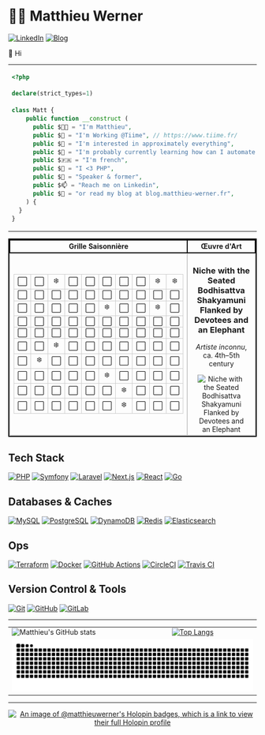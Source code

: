 # 👨‍💻 Matthieu Werner

[![LinkedIn](https://img.shields.io/badge/LinkedIn-Matthieu%20Werner-blue?style=for-the-badge&logo=linkedin)](https://www.linkedin.com/in/matthieu-werner-2427a5281/) [![Blog](https://img.shields.io/badge/Blog-Matthieu's%20Articles-brightgreen?style=for-the-badge&logo=hashnode)](https://blog.matthieu-werner.fr)


👋 Hi


<table style="border: none; border-collapse: collapse;">
  <tr>
    <td style="width: 50%; vertical-align: top;">

```php
<?php

declare(strict_types=1)

class Matt {
    public function __construct (
      public $👨‍💼 = "I'm Matthieu",
      public $🏢 = "I'm Working @Tiime", // https://www.tiime.fr/
      public $👀 = "I'm interested in approximately everything",
      public $🌱 = "I'm probably currently learning how can I automate useless stuff 🙈",
      public $🇫🇷 = "I'm french",
      public $🐘 = "I <3 PHP",
      public $📢 = "Speaker & former",
      public $📫 = "Reach me on Linkedin",
      public $📝 = "or read my blog at blog.matthieu-werner.fr",
    ) {
  }
}
```

</td>
<td style="width: 50%; text-align: right;">
<img width="100%" src="https://cdn.dribbble.com/users/906441/screenshots/4674322/scubacat_dribbbble.png" alt="Scuba Cat">
</td>
</tr>
</table>

<!-- START_TABLE -->

<table style="width: 100%; border-collapse: collapse; border: 2px solid #000;">
  <tr>
    <th style="width: 70%; text-align: center; border: 2px solid #000;">Grille Saisonnière</th>
    <th style="width: 30%; text-align: center; border: 2px solid #000;">Œuvre d'Art</th>
  </tr>
  <tr>
    <td style="width: 70%; border: 2px solid #ccc;"><table style='border-collapse: collapse; width: 100%;'>
<tr><td style='border: 1px solid #ccc; text-align: center;'>⬜</td><td style='border: 1px solid #ccc; text-align: center;'>⬜</td><td style='border: 1px solid #ccc; text-align: center;'>❄️</td><td style='border: 1px solid #ccc; text-align: center;'>⬜</td><td style='border: 1px solid #ccc; text-align: center;'>⬜</td><td style='border: 1px solid #ccc; text-align: center;'>⬜</td><td style='border: 1px solid #ccc; text-align: center;'>⬜</td><td style='border: 1px solid #ccc; text-align: center;'>⬜</td><td style='border: 1px solid #ccc; text-align: center;'>❄️</td><td style='border: 1px solid #ccc; text-align: center;'>❄️</td></tr>
<tr><td style='border: 1px solid #ccc; text-align: center;'>⬜</td><td style='border: 1px solid #ccc; text-align: center;'>⬜</td><td style='border: 1px solid #ccc; text-align: center;'>⬜</td><td style='border: 1px solid #ccc; text-align: center;'>⬜</td><td style='border: 1px solid #ccc; text-align: center;'>⬜</td><td style='border: 1px solid #ccc; text-align: center;'>⬜</td><td style='border: 1px solid #ccc; text-align: center;'>⬜</td><td style='border: 1px solid #ccc; text-align: center;'>⬜</td><td style='border: 1px solid #ccc; text-align: center;'>⬜</td><td style='border: 1px solid #ccc; text-align: center;'>⬜</td></tr>
<tr><td style='border: 1px solid #ccc; text-align: center;'>⬜</td><td style='border: 1px solid #ccc; text-align: center;'>⬜</td><td style='border: 1px solid #ccc; text-align: center;'>⬜</td><td style='border: 1px solid #ccc; text-align: center;'>⬜</td><td style='border: 1px solid #ccc; text-align: center;'>⬜</td><td style='border: 1px solid #ccc; text-align: center;'>❄️</td><td style='border: 1px solid #ccc; text-align: center;'>⬜</td><td style='border: 1px solid #ccc; text-align: center;'>⬜</td><td style='border: 1px solid #ccc; text-align: center;'>❄️</td><td style='border: 1px solid #ccc; text-align: center;'>⬜</td></tr>
<tr><td style='border: 1px solid #ccc; text-align: center;'>⬜</td><td style='border: 1px solid #ccc; text-align: center;'>⬜</td><td style='border: 1px solid #ccc; text-align: center;'>⬜</td><td style='border: 1px solid #ccc; text-align: center;'>⬜</td><td style='border: 1px solid #ccc; text-align: center;'>⬜</td><td style='border: 1px solid #ccc; text-align: center;'>⬜</td><td style='border: 1px solid #ccc; text-align: center;'>⬜</td><td style='border: 1px solid #ccc; text-align: center;'>⬜</td><td style='border: 1px solid #ccc; text-align: center;'>⬜</td><td style='border: 1px solid #ccc; text-align: center;'>⬜</td></tr>
<tr><td style='border: 1px solid #ccc; text-align: center;'>⬜</td><td style='border: 1px solid #ccc; text-align: center;'>⬜</td><td style='border: 1px solid #ccc; text-align: center;'>⬜</td><td style='border: 1px solid #ccc; text-align: center;'>⬜</td><td style='border: 1px solid #ccc; text-align: center;'>⬜</td><td style='border: 1px solid #ccc; text-align: center;'>⬜</td><td style='border: 1px solid #ccc; text-align: center;'>⬜</td><td style='border: 1px solid #ccc; text-align: center;'>⬜</td><td style='border: 1px solid #ccc; text-align: center;'>⬜</td><td style='border: 1px solid #ccc; text-align: center;'>⬜</td></tr>
<tr><td style='border: 1px solid #ccc; text-align: center;'>⬜</td><td style='border: 1px solid #ccc; text-align: center;'>⬜</td><td style='border: 1px solid #ccc; text-align: center;'>❄️</td><td style='border: 1px solid #ccc; text-align: center;'>⬜</td><td style='border: 1px solid #ccc; text-align: center;'>⬜</td><td style='border: 1px solid #ccc; text-align: center;'>⬜</td><td style='border: 1px solid #ccc; text-align: center;'>⬜</td><td style='border: 1px solid #ccc; text-align: center;'>⬜</td><td style='border: 1px solid #ccc; text-align: center;'>⬜</td><td style='border: 1px solid #ccc; text-align: center;'>⬜</td></tr>
<tr><td style='border: 1px solid #ccc; text-align: center;'>⬜</td><td style='border: 1px solid #ccc; text-align: center;'>❄️</td><td style='border: 1px solid #ccc; text-align: center;'>⬜</td><td style='border: 1px solid #ccc; text-align: center;'>⬜</td><td style='border: 1px solid #ccc; text-align: center;'>⬜</td><td style='border: 1px solid #ccc; text-align: center;'>⬜</td><td style='border: 1px solid #ccc; text-align: center;'>⬜</td><td style='border: 1px solid #ccc; text-align: center;'>⬜</td><td style='border: 1px solid #ccc; text-align: center;'>⬜</td><td style='border: 1px solid #ccc; text-align: center;'>⬜</td></tr>
<tr><td style='border: 1px solid #ccc; text-align: center;'>⬜</td><td style='border: 1px solid #ccc; text-align: center;'>⬜</td><td style='border: 1px solid #ccc; text-align: center;'>⬜</td><td style='border: 1px solid #ccc; text-align: center;'>⬜</td><td style='border: 1px solid #ccc; text-align: center;'>⬜</td><td style='border: 1px solid #ccc; text-align: center;'>❄️</td><td style='border: 1px solid #ccc; text-align: center;'>⬜</td><td style='border: 1px solid #ccc; text-align: center;'>⬜</td><td style='border: 1px solid #ccc; text-align: center;'>⬜</td><td style='border: 1px solid #ccc; text-align: center;'>⬜</td></tr>
<tr><td style='border: 1px solid #ccc; text-align: center;'>⬜</td><td style='border: 1px solid #ccc; text-align: center;'>⬜</td><td style='border: 1px solid #ccc; text-align: center;'>⬜</td><td style='border: 1px solid #ccc; text-align: center;'>⬜</td><td style='border: 1px solid #ccc; text-align: center;'>⬜</td><td style='border: 1px solid #ccc; text-align: center;'>⬜</td><td style='border: 1px solid #ccc; text-align: center;'>❄️</td><td style='border: 1px solid #ccc; text-align: center;'>⬜</td><td style='border: 1px solid #ccc; text-align: center;'>⬜</td><td style='border: 1px solid #ccc; text-align: center;'>⬜</td></tr>
<tr><td style='border: 1px solid #ccc; text-align: center;'>⬜</td><td style='border: 1px solid #ccc; text-align: center;'>⬜</td><td style='border: 1px solid #ccc; text-align: center;'>⬜</td><td style='border: 1px solid #ccc; text-align: center;'>⬜</td><td style='border: 1px solid #ccc; text-align: center;'>⬜</td><td style='border: 1px solid #ccc; text-align: center;'>⬜</td><td style='border: 1px solid #ccc; text-align: center;'>❄️</td><td style='border: 1px solid #ccc; text-align: center;'>⬜</td><td style='border: 1px solid #ccc; text-align: center;'>⬜</td><td style='border: 1px solid #ccc; text-align: center;'>⬜</td></tr>
</table></td>
    <td style="width: 30%; text-align: center; border: 2px solid #ccc;">
      <h3>Niche with the Seated Bodhisattva Shakyamuni Flanked by Devotees and an Elephant</h3>
      <p><em>Artiste inconnu</em>, ca. 4th–5th century</p>
      <img src="https://images.metmuseum.org/CRDImages/as/original/DP123393.jpg" alt="Niche with the Seated Bodhisattva Shakyamuni Flanked by Devotees and an Elephant" style="max-width: 80%; height: auto;">
    </td>
  </tr>
</table>

<!-- END_TABLE -->

## Tech Stack

[![PHP][PHP]][PHP-url]
[![Symfony][Symfony]][Symfony-url]
[![Laravel][Laravel.com]][Laravel-url]
[![Next.js][Next.js]][Next-url]
[![React][React.js]][React-url]
[![Go][Go]][Go-url]

## Databases & Caches

[![MySQL](https://img.shields.io/badge/MySQL-4479A1?style=for-the-badge&logo=mysql&logoColor=white)](https://www.mysql.com/)
[![PostgreSQL](https://img.shields.io/badge/PostgreSQL-336791?style=for-the-badge&logo=postgresql&logoColor=white)](https://www.postgresql.org/)
[![DynamoDB](https://img.shields.io/badge/DynamoDB-4053D6?style=for-the-badge&logo=amazon-dynamodb&logoColor=white)](https://aws.amazon.com/dynamodb/)
[![Redis](https://img.shields.io/badge/Redis-DC382D?style=for-the-badge&logo=redis&logoColor=white)](https://redis.io/)
[![Elasticsearch](https://img.shields.io/badge/Elasticsearch-005571?style=for-the-badge&logo=elasticsearch&logoColor=white)](https://www.elastic.co/elasticsearch/)

## Ops

[![Terraform](https://img.shields.io/badge/Terraform-623CE4?style=for-the-badge&logo=terraform&logoColor=white)](https://www.terraform.io/)
[![Docker](https://img.shields.io/badge/Docker-2496ED?style=for-the-badge&logo=docker&logoColor=white)](https://www.docker.com/)
[![GitHub Actions](https://img.shields.io/badge/GitHub%20Actions-2088FF?style=for-the-badge&logo=github-actions&logoColor=white)](https://github.com/features/actions)
[![CircleCI](https://img.shields.io/badge/CircleCI-343434?style=for-the-badge&logo=circleci&logoColor=white)](https://circleci.com/)
[![Travis CI](https://img.shields.io/badge/Travis%20CI-3EAAAF?style=for-the-badge&logo=travis-ci&logoColor=white)](https://travis-ci.org/)

## Version Control & Tools

[![Git](https://img.shields.io/badge/Git-F05032?style=for-the-badge&logo=git&logoColor=white)](https://git-scm.com/)
[![GitHub](https://img.shields.io/badge/GitHub-181717?style=for-the-badge&logo=github&logoColor=white)](https://github.com/)
[![GitLab](https://img.shields.io/badge/GitLab-FC6D26?style=for-the-badge&logo=gitlab&logoColor=white)](https://about.gitlab.com/)

---

<table>
  <tr>
    <td>
        <img src="https://github-readme-stats.vercel.app/api?username=matthieuwerner&show_icons=true" alt="Matthieu's GitHub stats">
    </td>
    <td>
      <a href="https://github.com/anuraghazra/github-readme-stats">
        <img src="https://github-readme-stats.vercel.app/api/top-langs/?username=matthieuwerner&show_icons=true&layout=compact" alt="Top Langs">
      </a>
    </td>
  </tr>
  <tr>
    <td colspan="2">
      <picture>
		  <source media="(prefers-color-scheme: dark)" srcset="https://raw.githubusercontent.com/matthieuwerner/matthieuwerner/output/github-contribution-grid-snake-dark.svg">
		  <source media="(prefers-color-scheme: light)" srcset="https://raw.githubusercontent.com/matthieuwerner/matthieuwerner/output/github-contribution-grid-snake.svg">
		  <img alt="Github contribution grid snake animation" src="https://raw.githubusercontent.com/matthieuwerner/matthieuwerner/output/github-contribution-grid-snake.svg">
      </picture>
    </td>
  </tr>
</table>

---

<p align="center">
	<a href="https://holopin.io/@matthieuwerner">
      <img src="https://holopin.me/matthieuwerner" alt="An image of @matthieuwerner's Holopin badges, which is a link to view their full Holopin profile">
    </a>
</p>

<!-- MARKDOWN LINKS & IMAGES -->
<!-- https://www.markdownguide.org/basic-syntax/#reference-style-links -->
[contributors-shield]: https://img.shields.io/github/contributors/othneildrew/Best-README-Template.svg?style=for-the-badge
[contributors-url]: https://github.com/othneildrew/Best-README-Template/graphs/contributors
[forks-shield]: https://img.shields.io/github/forks/othneildrew/Best-README-Template.svg?style=for-the-badge
[forks-url]: https://github.com/othneildrew/Best-README-Template/network/members
[stars-shield]: https://img.shields.io/github/stars/othneildrew/Best-README-Template.svg?style=for-the-badge
[stars-url]: https://github.com/othneildrew/Best-README-Template/stargazers
[issues-shield]: https://img.shields.io/github/issues/othneildrew/Best-README-Template.svg?style=for-the-badge
[issues-url]: https://github.com/othneildrew/Best-README-Template/issues
[license-shield]: https://img.shields.io/github/license/othneildrew/Best-README-Template.svg?style=for-the-badge
[license-url]: https://github.com/othneildrew/Best-README-Template/blob/master/LICENSE.txt
[linkedin-shield]: https://img.shields.io/badge/-LinkedIn-black.svg?style=for-the-badge&logo=linkedin&colorB=555
[linkedin-url]: https://linkedin.com/in/othneildrew
[product-screenshot]: images/screenshot.png

[Next.js]: https://img.shields.io/badge/next.js-000000?style=for-the-badge&logo=nextdotjs&logoColor=white
[Next-url]: https://nextjs.org/
[React.js]: https://img.shields.io/badge/React-20232A?style=for-the-badge&logo=react&logoColor=61DAFB
[React-url]: https://reactjs.org/
[Laravel.com]: https://img.shields.io/badge/Laravel-FF2D20?style=for-the-badge&logo=laravel&logoColor=white
[Laravel-url]: https://laravel.com
[Symfony]: https://img.shields.io/badge/Symfony-000?logo=symfony&logoColor=fff&style=for-the-badge
[Symfony-url]: https://symfony.com
[Go]: https://img.shields.io/badge/Go-00ADD8?logo=go&logoColor=fff&style=for-the-badge
[Go-url]: https://go.dev/
[PHP]: https://img.shields.io/badge/PHP-777BB4?logo=php&logoColor=fff&style=for-the-badge
[PHP-url]: https://php.net

